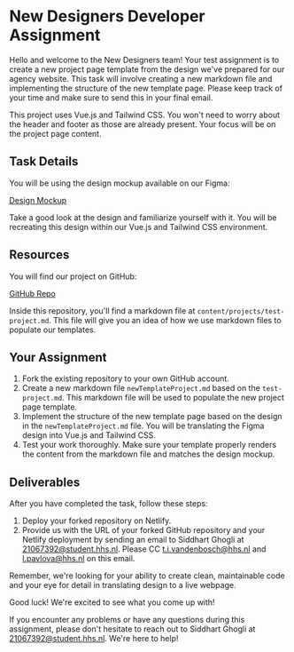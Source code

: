 # New Designers Developer Assignment

Hello and welcome to the New Designers team! Your test assignment is to create a new project page template from the design we've prepared for our agency website. This task will involve creating a new markdown file and implementing the structure of the new template page. Please keep track of your time and make sure to send this in your final email.

This project uses Vue.js and Tailwind CSS. You won't need to worry about the header and footer as those are already present. Your focus will be on the project page content.

## Task Details

You will be using the design mockup available on our Figma: 

[Design Mockup](https://www.figma.com/file/UXl57V9OHsh2iS7e2UBdUX/New-Designers-Developer-Assignment?type=design&node-id=0%3A1&t=Ft688ZYWn2sUJp6x-1)

Take a good look at the design and familiarize yourself with it. You will be recreating this design within our Vue.js and Tailwind CSS environment.

## Resources

You will find our project on GitHub:

[GitHub Repo](https://github.com/newdesigners/newdesigners.agency)

Inside this repository, you'll find a markdown file at `content/projects/test-project.md`. This file will give you an idea of how we use markdown files to populate our templates.

## Your Assignment

1. Fork the existing repository to your own GitHub account.
2. Create a new markdown file `newTemplateProject.md` based on the `test-project.md`. This markdown file will be used to populate the new project page template.
3. Implement the structure of the new template page based on the design in the `newTemplateProject.md` file. You will be translating the Figma design into Vue.js and Tailwind CSS.
4. Test your work thoroughly. Make sure your template properly renders the content from the markdown file and matches the design mockup.

## Deliverables

After you have completed the task, follow these steps:

1. Deploy your forked repository on Netlify.
2. Provide us with the URL of your forked GitHub repository and your Netlify deployment by sending an email to Siddhart Ghogli at 21067392@student.hhs.nl. Please CC t.i.vandenbosch@hhs.nl and l.pavlova@hhs.nl on this email.

Remember, we're looking for your ability to create clean, maintainable code and your eye for detail in translating design to a live webpage.

Good luck! We're excited to see what you come up with!

If you encounter any problems or have any questions during this assignment, please don't hesitate to reach out to Siddhart Ghogli at 21067392@student.hhs.nl. We're here to help!
